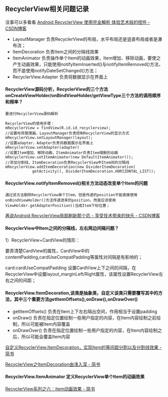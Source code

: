 ## RecyclerView相关问题记录

没事可以多看看 [Android RecyclerView 使用完全解析 体验艺术般的控件 \- CSDN博客](http://blog.csdn.net/lmj623565791/article/details/45059587)

- LayoutManager 负责RecyclerView的布局，水平布局还是竖直布局或者是瀑布流；
- ItemDecoration 负责Item之间的分隔线效果
- ItemAnimator 负责操作单个Item的动画效果，Item增加、移除动画，要使之产生动画效果，只能使用notifyItemInserted()与notifyItemRemoved()方法，而不是使用notifyDateSetChanged()方法；
- RecyclerView.Adapter 负责将数据显示在界面上

#### RecyclerView源码分析，RecyclerView的三个方法onCreateViewHolder/onBindViewHolder/getViewType三个方法的调用顺序和频率？

	要进行RecyclerView源码解析
	
	RecyclerView的使用步骤：
	mRecyclerView = findView(R.id.id_recyclerview);
	//设置布局管理器，LayoutManager负责控制RecyclerView的显示方式
	mRecyclerView.setLayoutManager(layout);
	//设置adapter，Adapter负责将数据展示在界面上
	mRecyclerView.setAdapter(adapter)
	//设置Item增加、移除动画，ItemAnimator负责Item增删的动画
	mRecyclerView.setItemAnimator(new DefaultItemAnimator());
	//添加分割线，ItemDecoration负责RecyclerView中Item间的分隔线
	mRecyclerView.addItemDecoration(new DividerItemDecoration(
                getActivity(), DividerItemDecoration.HORIZONTAL_LIST));


#### RecyclerView.notifyItemRemoved()相关方法动态改变单个Item的问题

	通过该方法删除RecyclerView单个Item，但是传递的position不能直接使用onBindViewHolder()方法传递进来的position，而是应该使用ViewHolder.getAdapterPosition()当成Item下标位置；

[再说Android RecyclerView局部刷新那个坑 \- 享受技术带来的快乐 \- CSDN博客](http://blog.csdn.net/jdsjlzx/article/details/52893469)


#### RecyclerView中Item之间的分隔线，左右两边间隔问题？

1）RecyclerView+CardView的情形：

要弄清楚CardView的属性，CardView中的contentPadding,cardUseCompatPadding等属性对间隔是有影响的；

card:cardUseCompatPadding 设置CardView上下之间的间隔，在RecyclerView中设置layout_marginLeft/Right属性，该属性设置RecyclerView左右之间的间距；


#### RecyclerView.ItemDecoration,该类是抽象类，自定义该类只需要覆写其中的方法，其中三个重要方法getItemOffsets(),onDraw(),onDrawOver()

- getItemOffsets() 负责在Item上下左右隔出空间，作用相当于设置padding
- onDraw() 负责在指定位置绘制一些用户指定的内容，在Item内容绘制之前绘制，所以可能被Item内容覆盖
- onDrawOver() 负责在指定位置绘制一些用户指定的内容，在Item内容绘制之后，所以可能会覆盖Item内容

[自定义RecyclerView\.ItemDecoration，实现Item的等间距分割以及分割线效果 \- 简书](http://www.jianshu.com/p/3b860938e503)

[RecyclerView之ItemDecoration由浅入深 \- 简书](http://www.jianshu.com/p/b46a4ff7c10a)


#### RecyclerView.ItemAnimator 定义RecyclerView单个Item的动画效果
[RecyclerView系列之六：item动画效果 \- 简书](http://www.jianshu.com/p/b375d552db63)